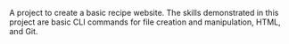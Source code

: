 A project to create a basic recipe website. The skills demonstrated in this project are basic CLI commands for file creation and manipulation, HTML, and Git.